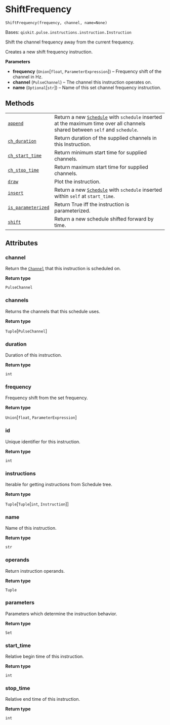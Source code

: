 # ShiftFrequency

<span id="undefined" />

`ShiftFrequency(frequency, channel, name=None)`

Bases: `qiskit.pulse.instructions.instruction.Instruction`

Shift the channel frequency away from the current frequency.

Creates a new shift frequency instruction.

**Parameters**

*   **frequency** (`Union`\[`float`, `ParameterExpression`]) – Frequency shift of the channel in Hz.
*   **channel** (`PulseChannel`) – The channel this instruction operates on.
*   **name** (`Optional`\[`str`]) – Name of this set channel frequency instruction.

## Methods

|                                                                                                                                                                                                       |                                                                                                                                                                                                     |
| ----------------------------------------------------------------------------------------------------------------------------------------------------------------------------------------------------- | --------------------------------------------------------------------------------------------------------------------------------------------------------------------------------------------------- |
| [`append`](qiskit.pulse.instructions.ShiftFrequency.append#qiskit.pulse.instructions.ShiftFrequency.append "qiskit.pulse.instructions.ShiftFrequency.append")                                         | Return a new [`Schedule`](qiskit.pulse.Schedule#qiskit.pulse.Schedule "qiskit.pulse.Schedule") with `schedule` inserted at the maximum time over all channels shared between `self` and `schedule`. |
| [`ch_duration`](qiskit.pulse.instructions.ShiftFrequency.ch_duration#qiskit.pulse.instructions.ShiftFrequency.ch_duration "qiskit.pulse.instructions.ShiftFrequency.ch_duration")                     | Return duration of the supplied channels in this Instruction.                                                                                                                                       |
| [`ch_start_time`](qiskit.pulse.instructions.ShiftFrequency.ch_start_time#qiskit.pulse.instructions.ShiftFrequency.ch_start_time "qiskit.pulse.instructions.ShiftFrequency.ch_start_time")             | Return minimum start time for supplied channels.                                                                                                                                                    |
| [`ch_stop_time`](qiskit.pulse.instructions.ShiftFrequency.ch_stop_time#qiskit.pulse.instructions.ShiftFrequency.ch_stop_time "qiskit.pulse.instructions.ShiftFrequency.ch_stop_time")                 | Return maximum start time for supplied channels.                                                                                                                                                    |
| [`draw`](qiskit.pulse.instructions.ShiftFrequency.draw#qiskit.pulse.instructions.ShiftFrequency.draw "qiskit.pulse.instructions.ShiftFrequency.draw")                                                 | Plot the instruction.                                                                                                                                                                               |
| [`insert`](qiskit.pulse.instructions.ShiftFrequency.insert#qiskit.pulse.instructions.ShiftFrequency.insert "qiskit.pulse.instructions.ShiftFrequency.insert")                                         | Return a new [`Schedule`](qiskit.pulse.Schedule#qiskit.pulse.Schedule "qiskit.pulse.Schedule") with `schedule` inserted within `self` at `start_time`.                                              |
| [`is_parameterized`](qiskit.pulse.instructions.ShiftFrequency.is_parameterized#qiskit.pulse.instructions.ShiftFrequency.is_parameterized "qiskit.pulse.instructions.ShiftFrequency.is_parameterized") | Return True iff the instruction is parameterized.                                                                                                                                                   |
| [`shift`](qiskit.pulse.instructions.ShiftFrequency.shift#qiskit.pulse.instructions.ShiftFrequency.shift "qiskit.pulse.instructions.ShiftFrequency.shift")                                             | Return a new schedule shifted forward by time.                                                                                                                                                      |

## Attributes

<span id="undefined" />

### channel

Return the [`Channel`](pulse#qiskit.pulse.channels.Channel "qiskit.pulse.channels.Channel") that this instruction is scheduled on.

**Return type**

`PulseChannel`

<span id="undefined" />

### channels

Returns the channels that this schedule uses.

**Return type**

`Tuple`\[`PulseChannel`]

<span id="undefined" />

### duration

Duration of this instruction.

**Return type**

`int`

<span id="undefined" />

### frequency

Frequency shift from the set frequency.

**Return type**

`Union`\[`float`, `ParameterExpression`]

<span id="undefined" />

### id

Unique identifier for this instruction.

**Return type**

`int`

<span id="undefined" />

### instructions

Iterable for getting instructions from Schedule tree.

**Return type**

`Tuple`\[`Tuple`\[`int`, `Instruction`]]

<span id="undefined" />

### name

Name of this instruction.

**Return type**

`str`

<span id="undefined" />

### operands

Return instruction operands.

**Return type**

`Tuple`

<span id="undefined" />

### parameters

Parameters which determine the instruction behavior.

**Return type**

`Set`

<span id="undefined" />

### start\_time

Relative begin time of this instruction.

**Return type**

`int`

<span id="undefined" />

### stop\_time

Relative end time of this instruction.

**Return type**

`int`
